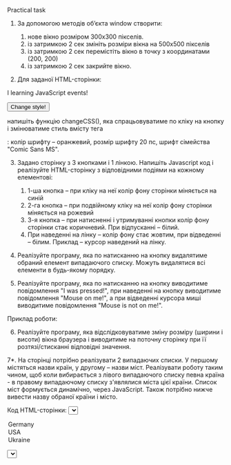 Practical task

1. За допомогою методів об’єкта window створити:

   1. нове вікно розміром 300х300 пікселів.
   2. із затримкою 2 сек змініть розміри вікна на 500х500 пікселів
   3. із затримкою 2 сек перемістіть вікно в точку з координатами (200, 200)
   4. із затримкою 2 сек закрийте вікно.

2. Для заданої HTML-сторінки:

<p id ='text'>I learning JavaScript events!</p> 
<div>
	<button . . . . . >Change style!</button>
</div>

напишіть функцію changeCSS(), яка спрацьовуватиме по кліку на кнопку і змінюватиме стиль вмісту тега <p>: колір шрифту – оранжевий, розмір шрифту 20 пс, шрифт сімейства "Comic Sans MS".

3. Задано сторінку з 3 кнопками і 1 лінкою. Напишіть Javascript код і реалізуйте HTML-сторінку з відповідними подіями на кожному елементові:

   1. 1-ша кнопка – при кліку на неї колір фону сторінки міняється на синій
   2. 2-га кнопка – при подвійному кліку на неї колір фону сторінки міняється на рожевий
   3. 3-я кнопка – при натисненні і утримуванні кнопки колір фону сторінки стає коричневий. При відпусканні – білий.
   4. При наведенні на лінку – колір фону стає жовтим, при відведенні – білим.
      Приклад – курсор наведений на лінку.

4. Реалізуйте програму, яка по натисканню на кнопку видалятиме обраний елемент випадаючого списку. Можуть видалятися всі елементи в будь-якому порядку.

5. Реалізуйте програму, яка по натисканню на кнопку виводитиме повідомлення
   "I was pressed!", при наведенні на кнопку виводитиме повідомлення "Mouse on me!", а при відведенні курсора миші виводитиме повідомлення "Mouse is not on me!".

Приклад роботи:

6. Реалізуйте програму, яка відслідковуватиме зміну розміру (ширини і висоти) вікна браузера і виводитиме на поточну сторінку при її розтязі/стисканні відповідні значення.

7\*. На сторінці потрібно реалізувати 2 випадаючих списки. У першому містяться назви країн, у другому – назви міст. Реалізувати роботу таким чином, щоб коли вибирається з лівого випадаючого списку певна країна - в правому випадаючому списку з'являлися міста цієї країни. Список міст формується динамічно, через JavaScript. Також потрібно нижче вивести назву обраної країни і місто.

Код HTML-сторінки:
<select name="country" id="country">
<option value="ger">Germany</option>
<option value="usa">USA</option>
<option value="ukr">Ukraine</option>
</select>

<select name="cities" id="cities"></select>

<p></p>
